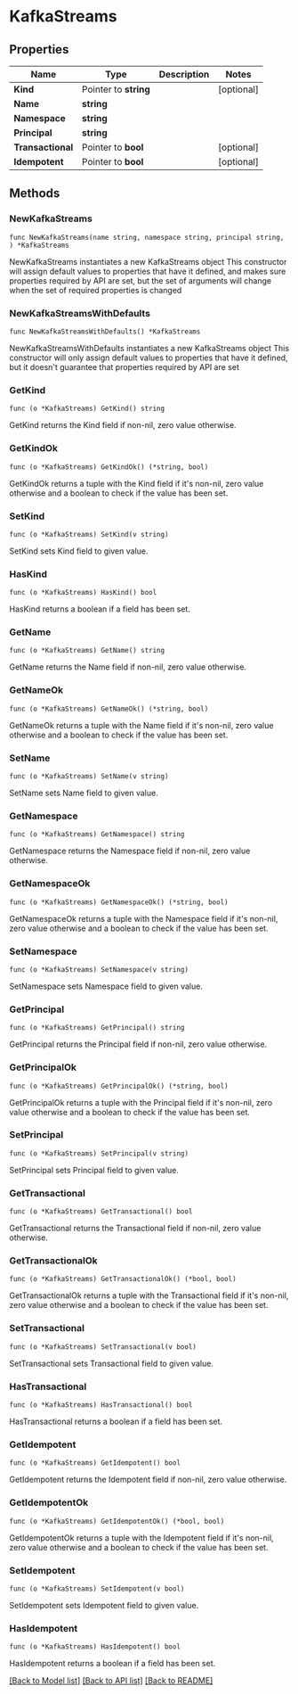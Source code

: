 # KafkaStreams

## Properties

Name | Type | Description | Notes
------------ | ------------- | ------------- | -------------
**Kind** | Pointer to **string** |  | [optional] 
**Name** | **string** |  | 
**Namespace** | **string** |  | 
**Principal** | **string** |  | 
**Transactional** | Pointer to **bool** |  | [optional] 
**Idempotent** | Pointer to **bool** |  | [optional] 

## Methods

### NewKafkaStreams

`func NewKafkaStreams(name string, namespace string, principal string, ) *KafkaStreams`

NewKafkaStreams instantiates a new KafkaStreams object
This constructor will assign default values to properties that have it defined,
and makes sure properties required by API are set, but the set of arguments
will change when the set of required properties is changed

### NewKafkaStreamsWithDefaults

`func NewKafkaStreamsWithDefaults() *KafkaStreams`

NewKafkaStreamsWithDefaults instantiates a new KafkaStreams object
This constructor will only assign default values to properties that have it defined,
but it doesn't guarantee that properties required by API are set

### GetKind

`func (o *KafkaStreams) GetKind() string`

GetKind returns the Kind field if non-nil, zero value otherwise.

### GetKindOk

`func (o *KafkaStreams) GetKindOk() (*string, bool)`

GetKindOk returns a tuple with the Kind field if it's non-nil, zero value otherwise
and a boolean to check if the value has been set.

### SetKind

`func (o *KafkaStreams) SetKind(v string)`

SetKind sets Kind field to given value.

### HasKind

`func (o *KafkaStreams) HasKind() bool`

HasKind returns a boolean if a field has been set.

### GetName

`func (o *KafkaStreams) GetName() string`

GetName returns the Name field if non-nil, zero value otherwise.

### GetNameOk

`func (o *KafkaStreams) GetNameOk() (*string, bool)`

GetNameOk returns a tuple with the Name field if it's non-nil, zero value otherwise
and a boolean to check if the value has been set.

### SetName

`func (o *KafkaStreams) SetName(v string)`

SetName sets Name field to given value.


### GetNamespace

`func (o *KafkaStreams) GetNamespace() string`

GetNamespace returns the Namespace field if non-nil, zero value otherwise.

### GetNamespaceOk

`func (o *KafkaStreams) GetNamespaceOk() (*string, bool)`

GetNamespaceOk returns a tuple with the Namespace field if it's non-nil, zero value otherwise
and a boolean to check if the value has been set.

### SetNamespace

`func (o *KafkaStreams) SetNamespace(v string)`

SetNamespace sets Namespace field to given value.


### GetPrincipal

`func (o *KafkaStreams) GetPrincipal() string`

GetPrincipal returns the Principal field if non-nil, zero value otherwise.

### GetPrincipalOk

`func (o *KafkaStreams) GetPrincipalOk() (*string, bool)`

GetPrincipalOk returns a tuple with the Principal field if it's non-nil, zero value otherwise
and a boolean to check if the value has been set.

### SetPrincipal

`func (o *KafkaStreams) SetPrincipal(v string)`

SetPrincipal sets Principal field to given value.


### GetTransactional

`func (o *KafkaStreams) GetTransactional() bool`

GetTransactional returns the Transactional field if non-nil, zero value otherwise.

### GetTransactionalOk

`func (o *KafkaStreams) GetTransactionalOk() (*bool, bool)`

GetTransactionalOk returns a tuple with the Transactional field if it's non-nil, zero value otherwise
and a boolean to check if the value has been set.

### SetTransactional

`func (o *KafkaStreams) SetTransactional(v bool)`

SetTransactional sets Transactional field to given value.

### HasTransactional

`func (o *KafkaStreams) HasTransactional() bool`

HasTransactional returns a boolean if a field has been set.

### GetIdempotent

`func (o *KafkaStreams) GetIdempotent() bool`

GetIdempotent returns the Idempotent field if non-nil, zero value otherwise.

### GetIdempotentOk

`func (o *KafkaStreams) GetIdempotentOk() (*bool, bool)`

GetIdempotentOk returns a tuple with the Idempotent field if it's non-nil, zero value otherwise
and a boolean to check if the value has been set.

### SetIdempotent

`func (o *KafkaStreams) SetIdempotent(v bool)`

SetIdempotent sets Idempotent field to given value.

### HasIdempotent

`func (o *KafkaStreams) HasIdempotent() bool`

HasIdempotent returns a boolean if a field has been set.


[[Back to Model list]](../README.md#documentation-for-models) [[Back to API list]](../README.md#documentation-for-api-endpoints) [[Back to README]](../README.md)


